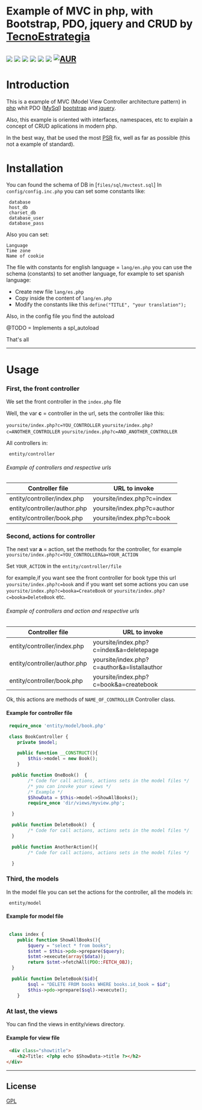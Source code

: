 # Example of MVC in php, with Bootstrap, PDO, jquery and CRUD by [TecnoEstrategia]

[![](https://img.shields.io/badge/php-%3E%3D%205.3-8892BF.svg?style=plastic)](https://php.net/) ![](https://img.shields.io/badge/SonarQube-security%20--%20A-brightgreen.svg?style=plastic) ![](https://img.shields.io/badge/SonarQube-Maintainability%20--%20A-brightgreen.svg?style=plastic) ![](https://img.shields.io/badge/SonarQube-Reliability%20--%20A-brightgreen.svg?style=plastic)
![](https://img.shields.io/badge/SonarQube-TechDebt%20--%20A-brightgreen.svg?style=plastic) ![](https://img.shields.io/badge/SonarQube-Duplications%20--%200%-brightgreen.svg?style=plastic) [![AUR](https://img.shields.io/aur/license/yaourt.svg?style=plastic)]()
---------------------------------------------

# Introduction

This is a example of MVC (Model View Controller architecture pattern) in [php] whit PDO ([MySql]) [bootstrap] and [jquery].

Also, this example is oriented with interfaces, namespaces, etc to explain a concept of CRUD aplications in modern php.

In the best way, that be used the most [PSR] fix, well as far as possible (this not a example of standard).

[PSR]: <http://www.php-fig.org/>
[PHP]: <http://www.php.net/>
[mysql]: <https://www.mysql.com/>
[bootstrap]:<http://twitter.github.com/bootstrap/>
[jquery]:<http://jquery.com>
[tecnoEstrategia]: <http://www.tecnoestrategia.com>
# Installation

You can found the schema of DB in  [`files/sql/mvctest.sql`]
In `config/config.inc.php` you can set some constants like:

```
 database
 host_db
 charset_db
 database_user
 database_pass
```
Also you can set:
```
Language
Time zone
Name of cookie
```
The file with constants for english language = `lang/en.php` you can use the schema (constants) to set another language, for example to set spanish language:
- Create new file `lang/es.php`
- Copy inside the content of `lang/en.php`
- Modify the constants like this ``` define("TITLE", "your translation"); ```

Also, in the config file you find the autoload


@TODO = Implements a spl_autoload

That's all

-------------------------------
# Usage

### First, the front controller
We set the front controller in the `index.php` file

Well, the var **c**  = controller in the url, sets the controller like this:

`yoursite/index.php?c=YOU_CONTROLLER`
`yoursite/index.php?c=ANOTHER_CONTROLLER`
`yoursite/index.php?c=AND_ANOTHER_CONTROLLER`

All controllers in:
```
 entity/controller
 ```
###### Example of controllers and respective urls

| Controller file | URL to invoke |
| --- | --- |
| entity/controller/index.php | yoursite/index.php?c=index |
| entity/controller/author.php| yoursite/index.php?c=author |
| entity/controller/book.php| yoursite/index.php?c=book|

### Second, actions for controller

The next var  **a**  = action, set the methods for the controller, for example `yoursite/index.php?c=YOU_CONTROLLER&a=YOUR_ACTION`

Set `YOUR_ACTION` in the `entity/controller/file`

for example,if you want see the front controller for book type this url `yoursite/index.php?c=book` and if you want set some actions you can use `yoursite/index.php?c=booka=CreateBook` or `yoursite/index.php?c=booka=DeleteBook`  etc.

###### Example of controllers and action and respective urls

| Controller file | URL to invoke |
| --- | --- |
| entity/controller/index.php | yoursite/index.php?c=index&a=deletepage |
| entity/controller/author.php| yoursite/index.php?c=author&a=listallauthor |
| entity/controller/book.php| yoursite/index.php?c=book&a=createbook|

Ok, this actions are methods of `NAME_OF_CONTROLLER` Controller class.

#### Example for controller file
```php
 require_once 'entity/model/book.php'

 class BookController {
	private $model;

	public function __CONSTRUCT(){
        $this->model = new Book();
    }

  public function OneBook()  {
		/* Code for call actions, actions sets in the model files */
		/* you can inovke your views */
		/* Example */
		$ShowData = $this->model->ShowAllBooks();
		require_once 'dir/views/myview.php';

  }

  public function DeleteBook()  {
		/* Code for call actions, actions sets in the model files */
  }

  public function AnotherAction(){
  		/* Code for call actions, actions sets in the model files */

  }
 ```

### Third, the models
In the model file you can set the actions for the controller, all the models in:
```
 entity/model
 ```
#### Example for model file
```php

 class index {
	public function ShowAllBooks(){
  		$query = "select * from books";
  		$stmt = $this->pdo->prepare($query);
        $stmt->execute(array($data));
        return $stmt->fetchAll(PDO::FETCH_OBJ);
  }

  public function DeleteBook($id){
        $sql = "DELETE FROM books WHERE books.id_book = $id";
        $this->pdo->prepare($sql)->execute();
    }
 ```

### At last, the views

You can find the views  in entity/views directory.

#### Example for view file
```html
 <div class="showtitle">
    <h2>Title: <?php echo $ShowData->title ?></h2>
</div>
 ```

-------------------------------

## License
[GPL]

[gpl]:<README>
